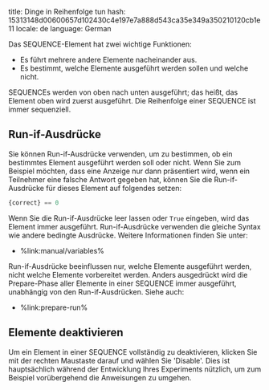 title: Dinge in Reihenfolge tun
hash: 15313148d00600657d102430c4e197e7a888d543ca35e349a350210120cb1e11
locale: de
language: German

Das SEQUENCE-Element hat zwei wichtige Funktionen:

- Es führt mehrere andere Elemente nacheinander aus.
- Es bestimmt, welche Elemente ausgeführt werden sollen und welche nicht.

SEQUENCEs werden von oben nach unten ausgeführt; das heißt, das Element oben wird zuerst ausgeführt. Die Reihenfolge einer SEQUENCE ist immer sequenziell.

## Run-if-Ausdrücke

Sie können Run-if-Ausdrücke verwenden, um zu bestimmen, ob ein bestimmtes Element ausgeführt werden soll oder nicht. Wenn Sie zum Beispiel möchten, dass eine Anzeige nur dann präsentiert wird, wenn ein Teilnehmer eine falsche Antwort gegeben hat, können Sie die Run-if-Ausdrücke für dieses Element auf folgendes setzen:

```python
{correct} == 0
```

Wenn Sie die Run-if-Ausdrücke leer lassen oder `True` eingeben, wird das Element immer ausgeführt. Run-if-Ausdrücke verwenden die gleiche Syntax wie andere bedingte Ausdrücke. Weitere Informationen finden Sie unter:

- %link:manual/variables%

Run-if-Ausdrücke beeinflussen nur, welche Elemente ausgeführt werden, nicht welche Elemente vorbereitet werden. Anders ausgedrückt wird die Prepare-Phase aller Elemente in einer SEQUENCE immer ausgeführt, unabhängig von den Run-if-Ausdrücken. Siehe auch:

- %link:prepare-run%


## Elemente deaktivieren

Um ein Element in einer SEQUENCE vollständig zu deaktivieren, klicken Sie mit der rechten Maustaste darauf und wählen Sie 'Disable'. Dies ist hauptsächlich während der Entwicklung Ihres Experiments nützlich, um zum Beispiel vorübergehend die Anweisungen zu umgehen.